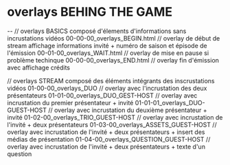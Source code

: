 # overlays BEHING THE GAME
--
// overlays BASICS
composé d'élements d'informations sans incrustations vidéos
00-00-00_overlays_BEGIN.html // overlay de début de stream affichage informations invité + numéro de saison et épisode de l'émission
00-01-00_overlays_WAIT.html // overlay de mise en pause si problème techinque
00-00-00_overlays_END.html // overlay fin d'émission avec affichage crédits

// overlays STREAM
composé des éléments intégrants des inscrustations vidéos
01-00-00_overlays_DUO // overlay avec l'incrustation des deux présentateurs
01-01-00_overlays_DUO_GEST-HOST // overlay avec incrustation du premier présentateur + invité
01-01-01_overlays_DUO-GUEST-HOST // overlay avec incrustation du deuxième présentateur + invité
01-02-00_overlays_TRIO_GUEST-HOST // overlay avec incrustation de l'invité + deux présentateurs
01-03-00_overlays_ASSETS_GUEST-HOST // overlay avec incrustation de l'invité + deux présentateurs + insert des médias de présentation
01-04-00_overlays_QUESTION_GUEST-HOST // overlay avec incrustation de l'invité + deux présentateurs + texte d'un question
